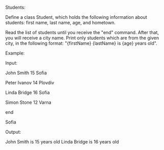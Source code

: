 Students:



Define a class Student, which holds the following information about students: first name, last name, age, and hometown.

Read the list of students until you receive the "end" command. After that, you will receive a city name. Print only students which are from the given city, in the following format: "{firstName} {lastName} is {age} years old".




Example:



Input:



John Smith 15 Sofia

Peter Ivanov 14 Plovdiv

Linda Bridge 16 Sofia

Simon Stone 12 Varna

end

Sofia



Output:


John Smith is 15 years old
 Linda Bridge is 16 years old

